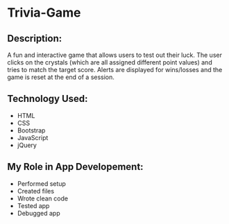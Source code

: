 # Trivia-Game

## Description: 
A fun and interactive game that allows users to test out their luck. The user clicks on the crystals (which are all assigned different point values) and tries to match the target score. Alerts are displayed for wins/losses and the game is reset at the end of a session.

## Technology Used:
* HTML
* CSS
* Bootstrap
* JavaScript
* jQuery

## My Role in App Developement: 
* Performed setup
* Created files
* Wrote clean code
* Tested app
* Debugged app
